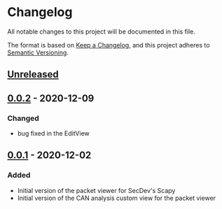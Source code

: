 # Changelog

All notable changes to this project will be documented in this file.

The format is based on [Keep a Changelog](https://keepachangelog.com/en/1.0.0/),
and this project adheres to [Semantic Versioning](https://semver.org/spec/v2.0.0.html).

## [Unreleased]

## [0.0.2] - 2020-12-09

### Changed

- bug fixed in the EditView

## [0.0.1] - 2020-12-02

### Added

- Initial version of the packet viewer for SecDev's Scapy
- Initial version of the CAN analysis custom view for the packet viewer

[unreleased]: https://github.com/emundo/scapy-packet_viewer/compare/v0.0.2...HEAD
[0.0.2]: https://github.com/emundo/scapy-packet_viewer/compare/v0.0.1...v0.0.2
[0.0.1]: https://github.com/emundo/scapy-packet_viewer/releases/tag/v0.0.1
